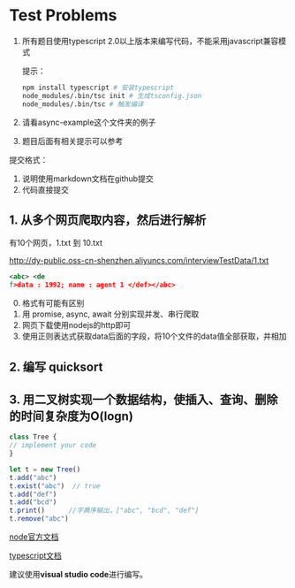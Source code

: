 # Test Problems

1. 所有题目使用typescript 2.0以上版本来编写代码，不能采用javascript兼容模式

    提示：

    ```sh
    npm install typescript # 安装typescript
    node_modules/.bin/tsc init # 生成tsconfig.json
    node_modules/.bin/tsc # 触发编译
    ```

2. 请看async-example这个文件夹的例子
3. 题目后面有相关提示可以参考

提交格式：

1. 说明使用markdown文档在github提交
2. 代码直接提交

## 1. 从多个网页爬取内容，然后进行解析

有10个网页，1.txt 到 10.txt

http://dy-public.oss-cn-shenzhen.aliyuncs.com/interviewTestData/1.txt

```xml
<abc> <de
f>data : 1992; name : agent 1 </def></abc>
```

0. 格式有可能有区别
1. 用 promise, async, await 分别实现并发、串行爬取
2. 网页下载使用nodejs的http即可
3. 使用正则表达式获取data后面的字段，将10个文件的data值全部获取，并相加

## 2. 编写 quicksort

## 3. 用二叉树实现一个数据结构，使插入、查询、删除的时间复杂度为O(logn)
```javascript
class Tree {
// implement your code
}

let t = new Tree()
t.add("abc")
t.exist("abc")  // true
t.add("def")
t.add("bcd")
t.print()      //字典序输出，["abc", "bcd", "def"]
t.remove("abc")
```

[node官方文档](https://nodejs.org/en/)

[typescript文档](https://www.tslang.cn/)

建议使用**visual studio code**进行编写。
